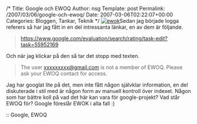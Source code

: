 /*
 Title: Google och EWOQ
 Author: nsg
 Template: post
 Permalink: /2007/03/06/google-och-ewoq/
 Date: 2007-03-06T02:22:07+00:00
 Categories: Bloggen, Tankar, Teknik
*/
[<img id="image340" src="http://cdn.junkpile.se/2007/03/ewok.jpg" alt="ewok" class="left" />][1]Sedan jag började logga referers så har jag fått in en del intressanta länkar, en av dem är följande.

> https://www.google.com/evaluation/search/rating/task-edit?task=55952169

Och när jag klickar på den så tar det stopp med texten.

> The user xxxxxxxxx@gmail.com is not a member of EWOQ. Please ask your EWOQ contact for access.

Jag har googlat lite på det, men inte fått någon självklar information, en del diskuterade i stil med är någon form av manuell kontroll över indexet. Någon som har bättre koll på vad det här kan vara för google-projekt? Vad står EWOQ för? Google föreslår EWOK i alla fall :) 

:: Google, EWOQ

<small></small>

 [1]: http://flickr.com/photos/carlpalmerhull/190286749/